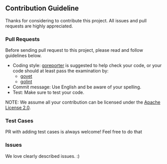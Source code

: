 ## Contribution Guideline

Thanks for considering to contribute this project. All issues and pull requests are highly appreciated.

### Pull Requests

Before sending pull request to this project, please read and follow guidelines below.

* Coding style: [goreporter](https://github.com/360EntSecGroup-Skylar/goreporter) is suggested to help check your code, or your code should at least pass the examination by:
    * [govet](https://golang.org/cmd/vet/#hdr-Shadowed_variables)
    * [golint](https://github.com/golang/lint)
* Commit message: Use English and be aware of your spelling.
* Test: Make sure to test your code.

NOTE: We assume all your contribution can be licensed under the [Apache License 2.0](./LICENSE).

### Test Cases
PR with adding test cases is always welcome! Feel free to do that 

### Issues

We love clearly described issues. :)